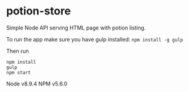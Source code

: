 # potion-store

Simple Node API serving HTML page with potion listing.

To run the app make sure you have gulp installed: ```npm install -g gulp```

Then run
```
npm install
gulp
npm start
```
Node v8.9.4
NPM v5.6.0
